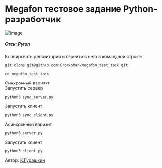 # Megafon тестовое задание Python-разработчик 
![image](https://github.com/user-attachments/assets/9c35a456-9102-4045-bf88-cfbbcb264f8e)

##### Стек: Pyton

Клонировать репозиторий и перейти в него в командной строке:

```
git clone git@github.com:CrockoMan/megafon_test_task.git
```

```
cd megafon_test_task
```
Синхронный вариант</br>
Запустить сервер

```
python3 sync_server.py
```

Запустить клиент

```
python3 sync_client.py
```
Асинхронный вариант </br>
```
python3 server.py
```
Запустить клиент
```
python3 client.py
```

Автор: [К.Гурашкин](https://github.com/CrockoMan)
